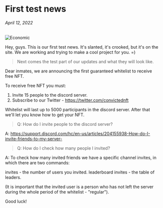 # First test news

###### April 12, 2022 ######

![Economic](https://cdn.cloudflare.steamstatic.com/steamcommunity/public/images/clans/3703047/72d63e4d086ada012d2e1c618148ea43f22d11e2.png)

Hey, guys. This is our first test news. It's slanted, it's crooked, but it's on the site. We are working and trying to make a cool project for you. =)

>Next comes the test part of our updates and what they will look like.

Dear inmates, we are announcing the first guaranteed whitelist to receive free NFT.

To receive free NFT you must:
1. Invite 15 people to the discord server.
2. Subscribe to our Twitter - https://twitter.com/convictednft

Whitelist will last up to 5000 participants in the discord server. After that we'll let you know how to get your NFT.

>Q: How do I invite people to the discord server?

A: https://support.discord.com/hc/en-us/articles/204155938-How-do-I-invite-friends-to-my-server-

>Q: How do I check how many people I invited?

A: To check how many invited friends we have a specific channel invites, in which there are two commands:

invites - the number of users you invited.
leaderboard invites - the table of leaders.

(It is important that the invited user is a person who has not left the server during the whole period of the whitelist - "regular").

Good luck!
